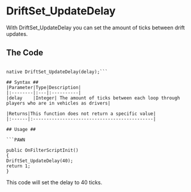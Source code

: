 # DriftSet\_UpdateDelay #

With DriftSet\_UpdateDelay you can set the amount of ticks between drift updates.

## The Code ##
```PAWN

native DriftSet_UpdateDelay(delay);```

## Syntax ##
|Parameter|Type|Description|
|:--------|:---|:----------|
|delay    |Integer| The amount of ticks between each loop through players who are in vehicles as drivers|

|Returns|This function does not return a specific value|
|:------|:---------------------------------------------|

## Usage ##

```PAWN

public OnFilterScriptInit()
{
DriftSet_UpdateDelay(40);
return 1;
}
```
This code will set the delay to 40 ticks.